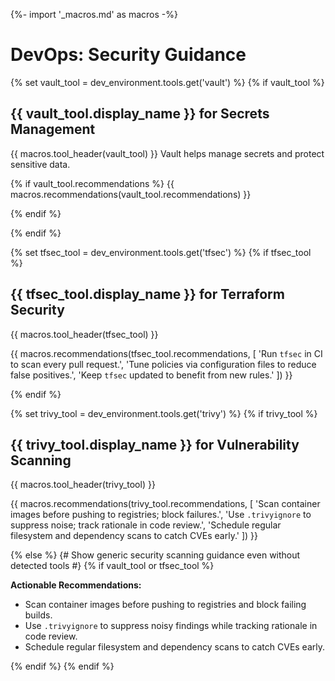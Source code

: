 {%- import '_macros.md' as macros -%}
# DevOps: Security Guidance

{% set vault_tool = dev_environment.tools.get('vault') %}
{% if vault_tool %}

## {{ vault_tool.display_name }} for Secrets Management

{{ macros.tool_header(vault_tool) }}
Vault helps manage secrets and protect sensitive data.

{% if vault_tool.recommendations %}
{{ macros.recommendations(vault_tool.recommendations) }}

{% endif %}

{% endif %}

{% set tfsec_tool = dev_environment.tools.get('tfsec') %}
{% if tfsec_tool %}

## {{ tfsec_tool.display_name }} for Terraform Security

{{ macros.tool_header(tfsec_tool) }}

{{ macros.recommendations(tfsec_tool.recommendations, [
  'Run `tfsec` in CI to scan every pull request.',
  'Tune policies via configuration files to reduce false positives.',
  'Keep `tfsec` updated to benefit from new rules.'
]) }}

{% endif %}

{% set trivy_tool = dev_environment.tools.get('trivy') %}
{% if trivy_tool %}

## {{ trivy_tool.display_name }} for Vulnerability Scanning

{{ macros.tool_header(trivy_tool) }}

{{ macros.recommendations(trivy_tool.recommendations, [
  'Scan container images before pushing to registries; block failures.',
  'Use `.trivyignore` to suppress noise; track rationale in code review.',
  'Schedule regular filesystem and dependency scans to catch CVEs early.'
]) }}

{% else %}
{# Show generic security scanning guidance even without detected tools #}
{% if vault_tool or tfsec_tool %}

**Actionable Recommendations:**

- Scan container images before pushing to registries and block failing
  builds.
- Use `.trivyignore` to suppress noisy findings while tracking rationale in
  code review.
- Schedule regular filesystem and dependency scans to catch CVEs early.

{% endif %}
{% endif %}
